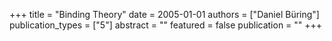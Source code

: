 +++
title = "Binding Theory"
date = 2005-01-01
authors = ["Daniel Büring"]
publication_types = ["5"]
abstract = ""
featured = false
publication = ""
+++

